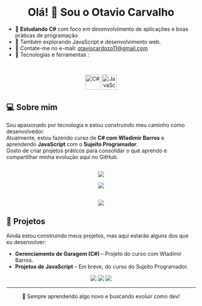 <h1 align="center">Olá! 👋 Sou o Otavio Carvalho</h1>

- 🔭 **Estudando C#** com foco em desenvolvimento de aplicações e boas práticas de programação.
- 🚀 Também explorando JavaScript e desenvolvimento web.
- 💬 Contate-me no e-mail: otaviocardozo11@gmail.com
- 🧠 Tecnologias e ferramentas :

<div style="display: inline_block"><br>
<p align="center">
  <img src="https://cdn.jsdelivr.net/gh/devicons/devicon@latest/icons/csharp/csharp-original.svg" alt="C#" height="40" width="40" />
  <img src="https://cdn.jsdelivr.net/gh/devicons/devicon@latest/icons/javascript/javascript-original.svg" alt="JavaScript" height="40" width="40" />
</p>

## 💻 Sobre mim
Sou apaixonado por tecnologia e estou construindo meu caminho como desenvolvedor.  
Atualmente, estou fazendo curso de **C# com Wladimir Barros** e aprendendo **JavaScript** com o **Sujeito Programador**.  
Gosto de criar projetos práticos para consolidar o que aprendo e compartilhar minha evolução aqui no GitHub.

##
<!-- TODO: Tabelas do perfil -->


<p align="center">
  <img src="https://github-readme-stats.vercel.app/api?username=DevScheles&show_icons=true&theme=dark" />
</p>

<p align="center">
  <img src="https://github-readme-streak-stats.herokuapp.com/?user=DevScheles&theme=dark" />
</p>

##
<p align="center">
  <img src="https://github-readme-stats.vercel.app/api/top-langs/?username=DevScheles&layout=compact&theme=dark" />
</p>


##

## 💼 Projetos

<!-- TODO: adicionar links dos projetos quando finalizados -->

Ainda estou construindo meus projetos, mas aqui estarão alguns dos que eu desenvolver:

- **Gerenciamento de Garagem (C#)** – Projeto do curso com Wladimir Barros.  
- **Projetos de JavaScript** – Em breve, do curso do Sujeito Programador.  



<!-- TODO: Botoes Redes Sociais e Contato -->

<p align="center">
  <a href="https://www.instagram.com/otavio_cardozoo/" target="_blank"><img src="https://img.shields.io/badge/-Instagram-%23E4405F?style=for-the-badge&logo=instagram&logoColor=white" target="_blank"></a>
  <a href = "mailto:otaviocardozo11@gmail.com"><img src="https://img.shields.io/badge/-Gmail-%23333?style=for-the-badge&logo=gmail&logoColor=white" target="_blank"></a>
  <a href="https://wa.me/554396664686" target="_blank">
  <img src="https://img.shields.io/badge/WhatsApp-25D366?style=for-the-badge&logo=whatsapp&logoColor=white">
</a>
</a> 
</p>

---

<p align="center">
  🌱 Sempre aprendendo algo novo e buscando evoluir como dev!
</p>
  
</div>
